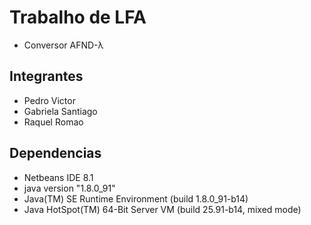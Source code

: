 Trabalho de LFA
===============

* Conversor AFND-λ


Integrantes
-----------

* Pedro Victor
* Gabriela Santiago
* Raquel Romao


Dependencias
------------

* Netbeans IDE 8.1
* java version "1.8.0_91"
* Java(TM) SE Runtime Environment (build 1.8.0_91-b14)
* Java HotSpot(TM) 64-Bit Server VM (build 25.91-b14, mixed mode)